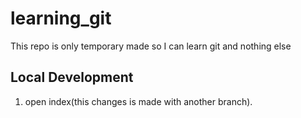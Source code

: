 # learning_git

This repo is only temporary made so I can learn git and nothing else

## Local Development

1. open index(this changes is made with another branch).

